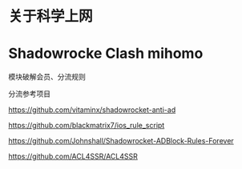 # 关于科学上网

# Shadowrocke Clash mihomo
模块破解会员、分流规则

分流参考项目

https://github.com/vitaminx/shadowrocket-anti-ad

https://github.com/blackmatrix7/ios_rule_script

https://github.com/Johnshall/Shadowrocket-ADBlock-Rules-Forever

https://github.com/ACL4SSR/ACL4SSR


 

